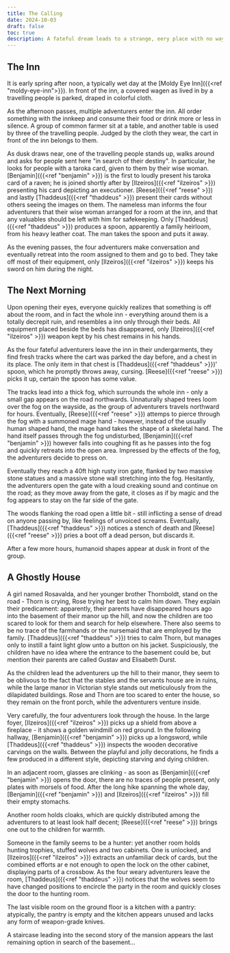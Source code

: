 ```yaml
---
title: The Calling
date: 2024-10-03
draft: false
toc: true
description: A fateful dream leads to a strange, eery place with no way back.
---
```


## The Inn

It is early spring after noon, a typically wet day at the [Moldy Eye Inn]({{<ref "moldy-eye-inn">}}). In front of the inn, a covered wagen as lived in by a travelling people is parked, draped in colorful cloth.

As the afternoon passes, multiple adventurers enter the inn. All order something with the innkeep and consume their food or drink more or less in silence. A group of common farmer sit at a table, and another table is used by three of the travelling people. Judged by the cloth they wear, the cart in front of the inn belongs to them.

As dusk draws near, one of the travelling people stands up, walks around and asks for people sent here "in search of their destiny". In particular, he looks for people with a taroka card, given to them by their wise woman. [Benjamin]({{<ref "benjamin" >}}) is the first to loudly present his taroka card of a raven; he is joined shortly after by [Ilzeiros]({{<ref "ilzeiros" >}}) presenting his card depicting an executioner. [Reese]({{<ref "reese" >}}) and lastly [Thaddeus]({{<ref "thaddeus" >}}) present their cards without others seeing the images on them. The nameless man informs the four adventurers that their wise woman arranged for a room at the inn, and that any valuables should be left with him for safekeeping. Only [Thaddeus]({{<ref "thaddeus" >}}) produces a spoon, apparently a family heirloom, from his heavy leather coat. The man takes the spoon and puts it away.

As the evening passes, the four adventurers make conversation and eventually retreat into the room assigned to them and go to bed. They take off most of their equipment, only [Ilzeiros]({{<ref "ilzeiros" >}}) keeps his sword on him during the night.


## The Next Morning

Upon opening their eyes, everyone quickly realizes that something is off about the room, and in fact the whole inn - everything around them is a totally decrepit ruin, and resembles a inn only through their beds. All equipment placed beside the beds has disappeared, only [Ilzeiros]({{<ref "ilzeiros" >}}) weapon kept by his chest remains in his hands.

As the four fateful adventurers leave the inn in their undergarments, they find fresh tracks where the cart was parked the day before, and a chest in its place. The only item in that chest is [Thaddeus]({{<ref "thaddeus" >}})' spoon, which he promptly throws away, cursing. [Reese]({{<ref "reese" >}}) picks it up, certain the spoon has some value.

The tracks lead into a thick fog, which surrounds the whole inn - only a small gap appears on the road northwards. Unnaturally shaped trees loom over the fog on the wayside, as the group of adventurers travels northward for hours. Eventually, [Reese]({{<ref "reese" >}}) attemps to pierce through the fog with a summoned mage hand - however, instead of the usually human shaped hand, the mage hand takes the shape of a skeletal hand. The hand itself passes through the fog undisturbed, [Benjamin]({{<ref "benjamin" >}}) however falls into coughing fit as he passes into the fog and quickly retreats into the open area. Impressed by the effects of the fog, the adventurers decide to press on.

Eventually they reach a 40ft high rusty iron gate, flanked by two massive stone statues and a massive stone wall stretching into the fog. Hesitantly, the adventurers open the gate with a loud creaking sound and continue on the road; as they move away from the gate, it closes as if by magic and the fog appears to stay on the far side of the gate. 

The woods flanking the road open a little bit - still inflicting a sense of dread on anyone passing by, like feelings of unvoiced screams. Eventually, [Thaddeus]({{<ref "thaddeus" >}}) notices a stench of death and [Reese]({{<ref "reese" >}}) pries a boot off a dead person, but discards it.

After a few more hours, humanoid shapes appear at dusk in front of the group.

## A Ghostly House

A girl named Rosavalda, and her younger brother Thornboldt, stand on the road - Thorn is crying, Rose trying her best to calm him down. They explain their predicament: apparently, their parents have disappeared hours ago into the basement of their manor up the hill, and now the children are too scared to look for them and search for help elsewhere. There also seems to be no trace of the farmhands or the nursemaid that are employed by the family. [Thaddeus]({{<ref "thaddeus" >}}) tries to calm Thorn, but manages only to instill a faint light glow unto a button on his jacket. Suspiciously, the children have no idea where the entrance to the basement could be, but mention their parents are called Gustav and Elisabeth Durst.

As the children lead the adventurers up the hill to their manor, they seem to be oblivous to the fact that the stables and the servants house are in ruins, while the large manor in Victorian style stands out meticulously from the dilapidated buildings. Rose and Thorn are too scared to enter the house, so they remain on the front porch, while the adventurers venture inside.

Very carefully, the four adventurers look through the house. In the large foyer, [Ilzeiros]({{<ref "ilzeiros" >}}) picks up a shield from above a fireplace - it shows a golden windmill on red ground. In the following hallway, [Benjamin]({{<ref "benjamin" >}}) picks up a longsword, while [Thaddeus]({{<ref "thaddeus" >}}) inspects the wooden decorative carvings on the walls. Between the playful and jolly decorations, he finds a few produced in a different style, depicting starving and dying children. 

In an adjacent room, glasses are clinking - as soon as [Benjamin]({{<ref "benjamin" >}}) opens the door, there are no traces of people present, only plates with morsels of food. After the long hike spanning the whole day, [Benjamin]({{<ref "benjamin" >}}) and [Ilzeiros]({{<ref "ilzeiros" >}}) fill their empty stomachs. 

Another room holds cloaks, which are quickly distributed among the adventurers to at least look half decent; [Reese]({{<ref "reese" >}}) brings one out to the children for warmth.

Someone in the family seems to be a hunter: yet another room holds hunting trophies, stuffed wolves and two cabinets. One is unlocked, and [Ilzeiros]({{<ref "ilzeiros" >}}) extracts an unfamiliar deck of cards, but the combined efforts ar e not enough to open the lock on the other cabinet, displaying parts of a crossbow. As the four weary adventurers leave the room, [Thaddeus]({{<ref "thaddeus" >}}) notices that the wolves seem to have changed positions to encircle the party in the room and quickly closes the door to the hunting room.

The last visible room on the ground floor is a kitchen with a pantry: atypically, the pantry is empty and the kitchen appears unused and lacks any form of weapon-grade knives.

A staircase leading into the second story of the mansion appears the last remaining option in search of the basement...
